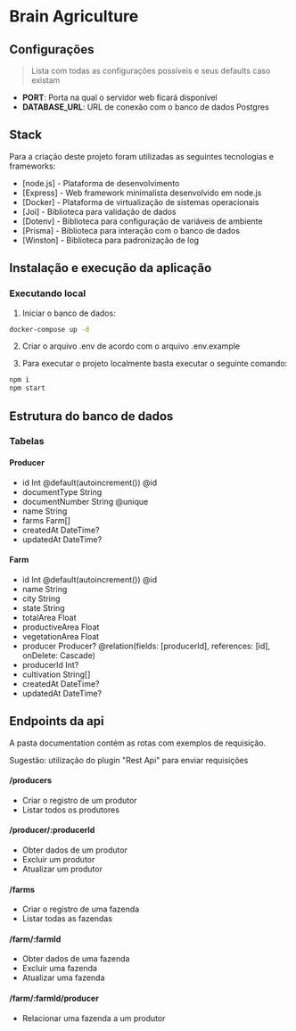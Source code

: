 # Brain Agriculture

## Configurações

> Lista com todas as configurações possíveis e seus defaults caso existam

- **PORT**: Porta na qual o servidor web ficará disponível
- **DATABASE_URL**: URL de conexão com o banco de dados Postgres

## Stack

Para a criação deste projeto foram utilizadas as seguintes tecnologias e frameworks:

- [node.js] - Plataforma de desenvolvimento
- [Express] - Web framework minimalista desenvolvido em node.js
- [Docker] - Plataforma de virtualização de sistemas operacionais
- [Joi] - Biblioteca para validação de dados 
- [Dotenv] - Biblioteca para configuração de variáveis de ambiente
- [Prisma] - Biblioteca para interação com o banco de dados
- [Winston] - Biblioteca para padronização de log

## Instalação e execução da aplicação

### Executando local

1. Iniciar o banco de dados:
```sh
docker-compose up -d
```

2. Criar o arquivo .env de acordo com o arquivo .env.example

3. Para executar o projeto localmente basta executar o seguinte comando:

```sh
npm i
npm start
```

## Estrutura do banco de dados

### Tabelas
#### Producer
 - id  Int @default(autoincrement()) @id
 - documentType String
 - documentNumber String @unique
 - name  String
 - farms Farm[]
 - createdAt DateTime?
 - updatedAt DateTime?

#### Farm
 - id  Int @default(autoincrement()) @id
 - name  String
 - city  String
 - state String
 - totalArea Float
 - productiveArea Float
 - vegetationArea Float
 - producer  Producer? @relation(fields: [producerId], references: [id], onDelete: Cascade)
 - producerId  Int?
 - cultivation String[]
 - createdAt DateTime?
 - updatedAt DateTime?

## Endpoints da api

A pasta documentation contém as rotas com exemplos de requisição.

Sugestão: utilização do plugin "Rest Api" para enviar requisições

#### /producers
- Criar o registro de um produtor
- Listar todos os produtores

#### /producer/:producerId 
- Obter dados de um produtor
- Excluir um produtor
- Atualizar um produtor


#### /farms 
- Criar o registro de uma fazenda
- Listar todas as fazendas

#### /farm/:farmId
- Obter dados de uma fazenda
- Excluir uma fazenda
- Atualizar uma fazenda

#### /farm/:farmId/producer
 - Relacionar uma fazenda a um produtor
